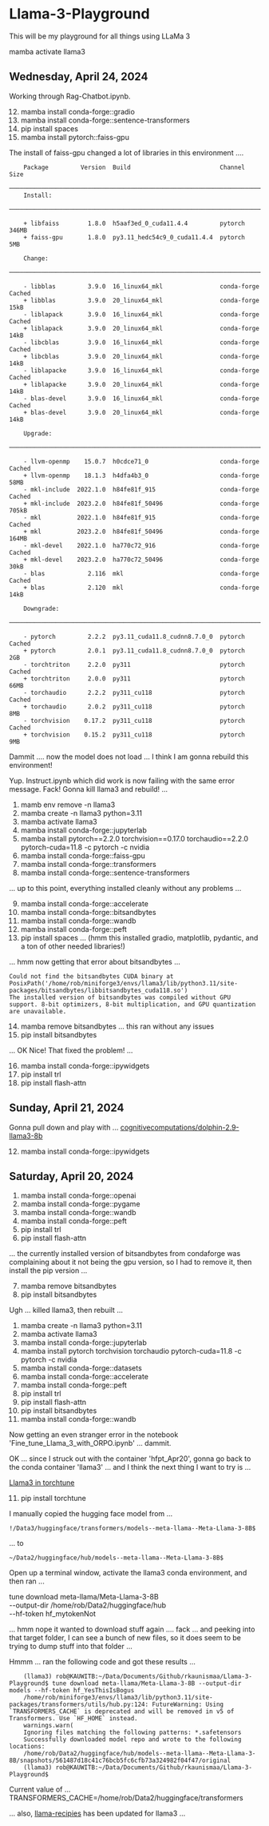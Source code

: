 # Llama-3-Playground

This will be my playground for all things using LLaMa 3

mamba activate llama3

## Wednesday, April 24, 2024

Working through Rag-Chatbot.ipynb.

 12) mamba install conda-forge::gradio
 13) mamba install conda-forge::sentence-transformers
 14) pip install spaces
 15) mamba install pytorch::faiss-gpu

 The install of faiss-gpu changed a lot of libraries in this environment .... 

        Package         Version  Build                         Channel           Size
        ─────────────────────────────────────────────────────────────────────────────────
        Install:
        ─────────────────────────────────────────────────────────────────────────────────

        + libfaiss        1.8.0  h5aaf3ed_0_cuda11.4.4         pytorch          346MB
        + faiss-gpu       1.8.0  py3.11_hedc54c9_0_cuda11.4.4  pytorch            5MB

        Change:
        ─────────────────────────────────────────────────────────────────────────────────

        - libblas         3.9.0  16_linux64_mkl                conda-forge     Cached
        + libblas         3.9.0  20_linux64_mkl                conda-forge       15kB
        - liblapack       3.9.0  16_linux64_mkl                conda-forge     Cached
        + liblapack       3.9.0  20_linux64_mkl                conda-forge       14kB
        - libcblas        3.9.0  16_linux64_mkl                conda-forge     Cached
        + libcblas        3.9.0  20_linux64_mkl                conda-forge       14kB
        - liblapacke      3.9.0  16_linux64_mkl                conda-forge     Cached
        + liblapacke      3.9.0  20_linux64_mkl                conda-forge       14kB
        - blas-devel      3.9.0  16_linux64_mkl                conda-forge     Cached
        + blas-devel      3.9.0  20_linux64_mkl                conda-forge       14kB

        Upgrade:
        ─────────────────────────────────────────────────────────────────────────────────

        - llvm-openmp    15.0.7  h0cdce71_0                    conda-forge     Cached
        + llvm-openmp    18.1.3  h4dfa4b3_0                    conda-forge       58MB
        - mkl-include  2022.1.0  h84fe81f_915                  conda-forge     Cached
        + mkl-include  2023.2.0  h84fe81f_50496                conda-forge      705kB
        - mkl          2022.1.0  h84fe81f_915                  conda-forge     Cached
        + mkl          2023.2.0  h84fe81f_50496                conda-forge      164MB
        - mkl-devel    2022.1.0  ha770c72_916                  conda-forge     Cached
        + mkl-devel    2023.2.0  ha770c72_50496                conda-forge       30kB
        - blas            2.116  mkl                           conda-forge     Cached
        + blas            2.120  mkl                           conda-forge       14kB

        Downgrade:
        ─────────────────────────────────────────────────────────────────────────────────

        - pytorch         2.2.2  py3.11_cuda11.8_cudnn8.7.0_0  pytorch         Cached
        + pytorch         2.0.1  py3.11_cuda11.8_cudnn8.7.0_0  pytorch            2GB
        - torchtriton     2.2.0  py311                         pytorch         Cached
        + torchtriton     2.0.0  py311                         pytorch           66MB
        - torchaudio      2.2.2  py311_cu118                   pytorch         Cached
        + torchaudio      2.0.2  py311_cu118                   pytorch            8MB
        - torchvision    0.17.2  py311_cu118                   pytorch         Cached
        + torchvision    0.15.2  py311_cu118                   pytorch            9MB

Dammit .... now the model does not load ... I think I am gonna rebuild this environment!

Yup. Instruct.ipynb which did work is now failing with the same error message. Fack! Gonna kill llama3 and rebuild! ... 


 1) mamb env remove -n llama3
 2) mamba create -n llama3 python=3.11
 3) mamba activate llama3
 4) mamba install conda-forge::jupyterlab
 5) mamba install pytorch==2.2.0 torchvision==0.17.0 torchaudio==2.2.0 pytorch-cuda=11.8 -c pytorch -c nvidia
 6) mamba install conda-forge::faiss-gpu
 7) mamba install conda-forge::transformers
 8) mamba install conda-forge::sentence-transformers

  ... up to this point, everything installed cleanly without any problems ...

 9) mamba install conda-forge::accelerate
10) mamba install conda-forge::bitsandbytes
11) mamba install conda-forge::wandb
12) mamba install conda-forge::peft
13) pip install spaces ... (hmm this installed gradio, matplotlib, pydantic, and a ton of other needed libraries!)

... hmm now getting that error about bitsandbytes ...

    Could not find the bitsandbytes CUDA binary at PosixPath('/home/rob/miniforge3/envs/llama3/lib/python3.11/site-packages/bitsandbytes/libbitsandbytes_cuda118.so')
    The installed version of bitsandbytes was compiled without GPU support. 8-bit optimizers, 8-bit multiplication, and GPU quantization are unavailable.

14) mamba remove bitsandbytes ... this ran without any issues 
15) pip install bitsandbytes

... OK Nice! That fixed the problem! ...

16) mamba install conda-forge::ipywidgets
17) pip install trl
18) pip install flash-attn

## Sunday, April 21, 2024

Gonna pull down and play with ...
[cognitivecomputations/dolphin-2.9-llama3-8b](https://huggingface.co/cognitivecomputations/dolphin-2.9-llama3-8b)

12) mamba install conda-forge::ipywidgets

## Saturday, April 20, 2024

 1) mamba install conda-forge::openai
 2) mamba install conda-forge::pygame
 3) mamba install conda-forge::wandb
 4) mamba install conda-forge::peft
 5) pip install trl
 6) pip install flash-attn

... the currently installed version of bitsandbytes from condaforge was complaining about it not being the gpu version, so I had to remove it, then install the pip version ...

 7) mamba remove bitsandbytes 
 8) pip install bitsandbytes

 Ugh ... killed llama3, then rebuilt ...

 1) mamba create -n llama3 python=3.11
 2) mamba activate llama3
 3) mamba install conda-forge::jupyterlab
 3) mamba install pytorch torchvision torchaudio pytorch-cuda=11.8 -c pytorch -c nvidia
 4) mamba install conda-forge::datasets
 5) mamba install conda-forge::accelerate
 6) mamba install conda-forge::peft
 7) pip install trl
 8) pip install flash-attn
 9) pip install bitsandbytes
10) mamba install conda-forge::wandb

Now getting an even stranger error in the notebook 'Fine_tune_Llama_3_with_ORPO.ipynb' ... dammit.

OK ... since I struck out with the container 'hfpt_Apr20', gonna go back to the conda container 'llama3' ... and I think the next thing I want to try is ...

[Llama3 in torchtune](https://pytorch.org/torchtune/stable/tutorials/llama3.html)

11) pip install torchtune

I manually copied the hugging face model from ...

    !/Data3/huggingface/transformers/models--meta-llama--Meta-Llama-3-8B$ 

... to 

    ~/Data2/huggingface/hub/models--meta-llama--Meta-Llama-3-8B$ 

Open up a terminal window, activate the llama3 conda environment, and then ran ...

tune download meta-llama/Meta-Llama-3-8B \
    --output-dir /home/rob/Data2/huggingface/hub \
    --hf-token hf_mytokenNot

... hmm nope it wanted to download stuff again .... fack ... and peeking into that target folder, I can see a bunch of new files, so it does seem to be trying to dump stuff into that folder ... 

Hmmm ... ran the following code and got these results ...

        (llama3) rob@KAUWITB:~/Data/Documents/Github/rkaunismaa/Llama-3-Playground$ tune download meta-llama/Meta-Llama-3-8B --output-dir models --hf-token hf_YesThisIsBogus
        /home/rob/miniforge3/envs/llama3/lib/python3.11/site-packages/transformers/utils/hub.py:124: FutureWarning: Using `TRANSFORMERS_CACHE` is deprecated and will be removed in v5 of Transformers. Use `HF_HOME` instead.
        warnings.warn(
        Ignoring files matching the following patterns: *.safetensors
        Successfully downloaded model repo and wrote to the following locations:
        /home/rob/Data2/huggingface/hub/models--meta-llama--Meta-Llama-3-8B/snapshots/561487d18c41c76bcb5fc6cfb73a324982f04f47/original
        (llama3) rob@KAUWITB:~/Data/Documents/Github/rkaunismaa/Llama-3-Playground$ 


Current value of ... 
TRANSFORMERS_CACHE=/home/rob/Data2/huggingface/transformers

 ... also,  [llama-recipies](https://github.com/meta-llama/llama-recipes/tree/main) has been updated for llama3 ...



